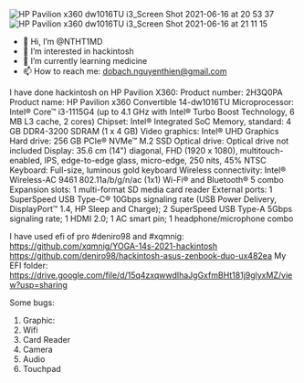![HP Pavilion x360 dw1016TU i3_Screen Shot 2021-06-16 at 20 53 37](https://user-images.githubusercontent.com/86007351/123223451-1a6a8380-d4fb-11eb-93c7-3fb9d05e6576.png)
![HP Pavilion x360 dw1016TU i3_Screen Shot 2021-06-16 at 21 11 15](https://user-images.githubusercontent.com/86007351/123223255-f0b15c80-d4fa-11eb-86cb-4a9d93b1f344.png)
- 👋 Hi, I’m @NTHT1MD
- 👀 I’m interested in hackintosh
- 🌱 I’m currently learning medicine
- 📫 How to reach me: dobach.nguyenthien@gmail.com

<!---
NTHT1MD/NTHT1MD is a ✨ special ✨ repository because its `README.md` (this file) appears on your GitHub profile.
You can click the Preview link to take a look at your changes.
--->
I have done hackintosh on HP Pavilion X360: 
Product number: 2H3Q0PA
Product name: HP Pavilion x360 Convertible 14-dw1016TU
Microprocessor: Intel® Core™ i3-1115G4 (up to 4.1 GHz with Intel® Turbo Boost Technology, 6 MB L3 cache, 2 cores)
Chipset: Intel® Integrated SoC
Memory, standard: 4 GB DDR4-3200 SDRAM (1 x 4 GB)
Video graphics: Intel® UHD Graphics
Hard drive: 256 GB PCIe® NVMe™ M.2 SSD
Optical drive: Optical drive not included
Display: 35.6 cm (14") diagonal, FHD (1920 x 1080), multitouch-enabled, IPS, edge-to-edge glass, micro-edge, 250 nits, 45% NTSC
Keyboard: Full-size, luminous gold keyboard
Wireless connectivity: Intel® Wireless-AC 9461 802.11a/b/g/n/ac (1x1) Wi-Fi® and Bluetooth® 5 combo
Expansion slots: 1 multi-format SD media card reader
External ports: 1 SuperSpeed USB Type-C® 10Gbps signaling rate (USB Power Delivery, DisplayPort™ 1.4, HP Sleep and Charge); 2 SuperSpeed USB Type-A 5Gbps signaling rate; 1 HDMI 2.0; 1 AC smart pin; 1 headphone/microphone combo

I have used efi of pro #deniro98 and #xqmnig:
https://github.com/xqmnig/YOGA-14s-2021-hackintosh
https://github.com/deniro98/hackintosh-asus-zenbook-duo-ux482ea
My EFI folder: https://drive.google.com/file/d/15q4zxqwwdIhaJgGxfmBHt181j9glyxMZ/view?usp=sharing

Some bugs:
1. Graphic:       
2. Wifi           
3. Card Reader  
4. Camera
5. Audio
6. Touchpad       


